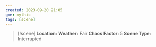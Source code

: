 ```yaml
---
created: 2023-09-20 21:05
gme: mythic
tags: [scene]
---
```

> [!scene] 
> **Location:** 
> **Weather:** Fair
> **Chaos Factor:** 5
> **Scene Type:** Interrupted 